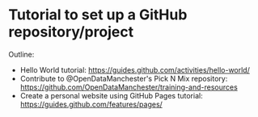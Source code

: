 # Tutorial to set up a GitHub repository/project

Outline:
   - Hello World tutorial: https://guides.github.com/activities/hello-world/
   - Contribute to @OpenDataManchester's Pick N Mix repository: https://github.com/OpenDataManchester/training-and-resources
   - Create a personal website using GitHub Pages tutorial: https://guides.github.com/features/pages/
